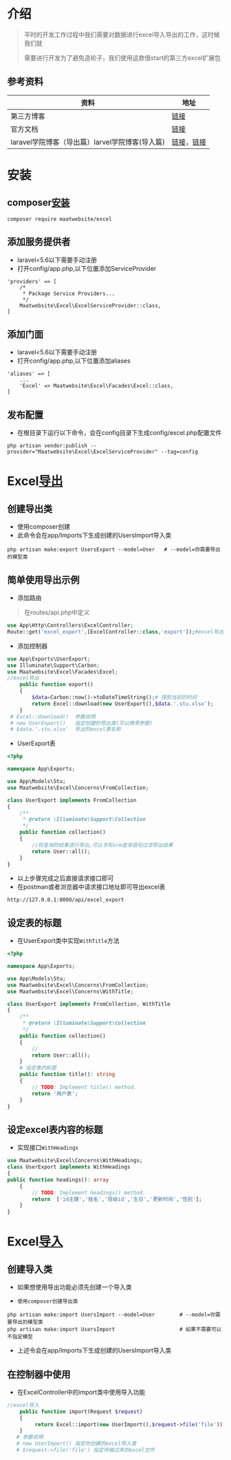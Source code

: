 # 介绍

> 平时的开发工作过程中我们需要对数据进行excel导入导出的工作，这时候我们就
>
> 需要进行开发为了避免造轮子，我们使用这款很start的第三方excel扩展包

## 参考资料

| 资料                                            | 地址                                                         |
| ----------------------------------------------- | ------------------------------------------------------------ |
| 第三方博客                                      | [链接](https://www.cnblogs.com/yaoliuyang/p/12781031.html)   |
| 官方文档                                        | [链接](https://docs.laravel-excel.com/3.1/getting-started/)  |
| laravel学院博客（导出篇）larvel学院博客(导入篇) | [链接](https://learnku.com/articles/32391)，[链接](https://learnku.com/articles/32400) |

# 安装

## composer[安装](https://docs.laravel-excel.com/3.1/getting-started/installation.html)

```shell
composer require maatwebsite/excel
```

##  添加服务提供者

- laravel<5.6以下需要手动注册
- 打开config/app.php,以下位置添加ServiceProvider

```shell
'providers' => [
    /*
     * Package Service Providers...
     */
    Maatwebsite\Excel\ExcelServiceProvider::class,
]
```

## 添加门面

- laravel<5.6以下需要手动注册
- 打开config/app.php,以下位置添加aliases

```shell
'aliases' => [
    ...
    'Excel' => Maatwebsite\Excel\Facades\Excel::class,
]
```

## 发布配置

- 在根目录下运行以下命令，会在config目录下生成config/excel.php配置文件

```shell
php artisan vendor:publish --provider="Maatwebsite\Excel\ExcelServiceProvider" --tag=config
```

# Excel[导出](https://docs.laravel-excel.com/3.1/exports/)

## 创建导出类

- 使用composer创建
- 此命令会在app/Imports下生成创建的UsersImport导入类

```shell
php artisan make:export UsersExport --model=User   # --model=你需要导出的模型类
```

## 简单使用导出示例

   -  添加路由

> 在routes/api.php中定义

```php
use App\Http\Controllers\ExcelController;
Route::get('excel_export',[ExcelController::class,'export']);#excel导出
```

- 添加控制器

```php
use App\Exports\UserExport;
use Illuminate\Support\Carbon;
use Maatwebsite\Excel\Facades\Excel;    
//excel导出
    public function export()
    {
        $data=Carbon::now()->toDateTimeString();# 得到当前的时间
        return Excel::download(new UserExport(),$data.'.stu.xlsx');
    }
 # Excel::download()  参数说明
 # new UserExport()   指定创建的导出类(可以携带参数)
 # $data.'.stu.xlsx'  导出的excel表名称
```

- UserExport表

```php
<?php

namespace App\Exports;

use App\Models\Stu;
use Maatwebsite\Excel\Concerns\FromCollection;

class UserExport implements FromCollection
{
    /**
     * @return \Illuminate\Support\Collection
     */
    public function collection()
    {
        //将查询的结果进行导出,可以书写orm查询语句过滤导出结果
        return User::all();
    }
}

```

- 以上步骤完成之后直接请求接口即可
- 在postman或者浏览器中请求接口地址即可导出excel表

```shell
http://127.0.0.1:8000/api/excel_export
```

## 设定表的标题

- 在UserExport类中实现`WithTitle`方法

```php
<?php

namespace App\Exports;

use App\Models\Stu;
use Maatwebsite\Excel\Concerns\FromCollection;
use Maatwebsite\Excel\Concerns\WithTitle;

class UserExport implements FromCollection, WithTitle
{
    /**
     * @return \Illuminate\Support\Collection
     */
    public function collection()
    {
        //
        return User::all();
    }
    # 设定表的标题
    public function title(): string
    {
        // TODO: Implement title() method.
        return '用户表';
    }
}

```

## 设定excel表内容的标题

- 实现接口`WithHeadings`

```php
use Maatwebsite\Excel\Concerns\WithHeadings; 
class UserExport implements WithHeadings
{
public function headings(): array
    {
        // TODO: Implement headings() method.
        return  ['id主键','姓名','班级id','生日','更新时间','性别'];
    }
}  
```

#  Excel[导入](https://docs.laravel-excel.com/3.1/imports/)

## 创建导入类

- 如果想使用导出功能必须先创建一个导入类

- `使用composer创建导出类`

```shell
php artisan make:import UsersImport --model=User        # --model=你需要导出的模型类
php artisan make:import UsersImport                     # 如果不需要可以不指定模型
```

- 上述令会在app/Imports下生成创建的UsersImport导入类

## 在控制器中使用

- 在ExcelController中的import类中使用导入功能

```php
//excel导入
    public function import(Request $request)
    {
         return Excel::import(new UserImport(),$request->file('file'));
    }
   # 参数说明
   # new UserImport() 指定你创建的excel导入类 
   # $request->file('file') 指定传输过来的excel文件
```



